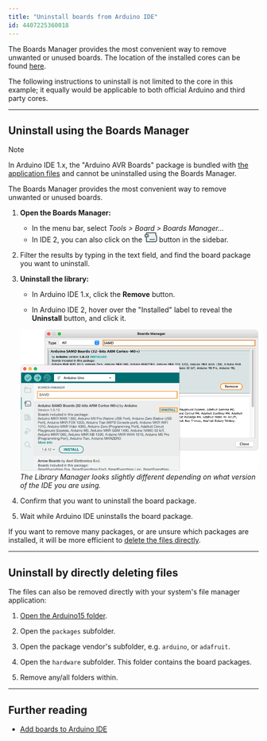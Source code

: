 ```yaml
---
title: "Uninstall boards from Arduino IDE"
id: 4407225360018
---
```


The Boards Manager provides the most convenient way to remove unwanted or unused boards. The location of the installed cores can be found [here](https://support.arduino.cc/hc/en-us/articles/4415103213714#boards).

The following instructions to uninstall is not limited to the core in this example; it equally would be applicable to both official Arduino and third party cores.

---

## Uninstall using the Boards Manager

> [!NOTE]
> In Arduino IDE 1.x, the "Arduino AVR Boards" package is bundled with [the application files](https://support.arduino.cc/hc/en-us/articles/4412943340178-Open-the-Arduino-IDE-installation-folder) and cannot be uninstalled using the Boards Manager.

The Boards Manager provides the most convenient way to remove unwanted or unused boards.

1. **Open the Boards Manager:**

   * In the menu bar, select _Tools > Board > Boards Manager..._
   * In IDE 2, you can also click on the ![Boards Manager icon](img/symbol_board.png) button in the sidebar.

2. Filter the results by typing in the text field, and find the board package you want to uninstall.

3. **Uninstall the library:**

   * In Arduino IDE 1.x, click the **Remove** button.

   * In Arduino IDE 2, hover over the "Installed" label to reveal the **Uninstall** button, and click it.

   ![Uninstalling the SAMD package in Arduino IDE 1 and IDE 2.](img/uninstall-board.png)
   _The Library Manager looks slightly different depending on what version of the IDE you are using._

4. Confirm that you want to uninstall the board package.

5. Wait while Arduino IDE uninstalls the board package.

If you want to remove many packages, or are unsure which packages are installed, it will be more efficient to [delete the files directly](#delete-files).

---

<a id="delete-files"></a>

## Uninstall by directly deleting files

The files can also be removed directly with your system's file manager application:

1. [Open the Arduino15 folder](https://support.arduino.cc/hc/en-us/articles/360018448279-Open-the-Arduino15-folder).

2. Open the `packages` subfolder.

3. Open the package vendor's subfolder, e.g. `arduino`, or `adafruit`.

4. Open the `hardware` subfolder. This folder contains the board packages.

5. Remove any/all folders within.

---

## Further reading

* [Add boards to Arduino IDE](https://support.arduino.cc/hc/en-us/articles/360016119519)
